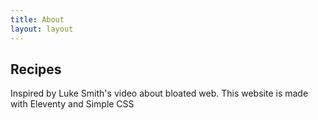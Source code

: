 ```yaml
---
title: About
layout: layout
---
```


## Recipes

Inspired by Luke Smith's video about bloated web. This website is made with Eleventy and Simple CSS
